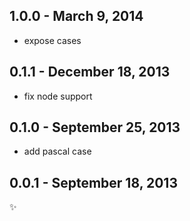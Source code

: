 
1.0.0 - March 9, 2014
---------------------
* expose cases

0.1.1 - December 18, 2013
-------------------------
* fix node support

0.1.0 - September 25, 2013
--------------------------
* add pascal case

0.0.1 - September 18, 2013
--------------------------
:sparkles: